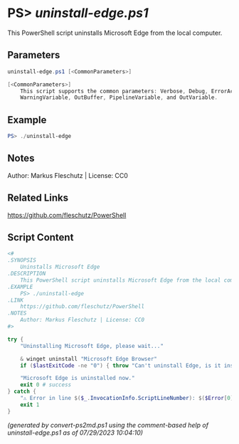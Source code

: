 PS> *uninstall-edge.ps1*
====================

This PowerShell script uninstalls Microsoft Edge from the local computer.

Parameters
----------
```powershell
uninstall-edge.ps1 [<CommonParameters>]

[<CommonParameters>]
    This script supports the common parameters: Verbose, Debug, ErrorAction, ErrorVariable, WarningAction, 
    WarningVariable, OutBuffer, PipelineVariable, and OutVariable.
```

Example
-------
```powershell
PS> ./uninstall-edge

```

Notes
-----
Author: Markus Fleschutz | License: CC0

Related Links
-------------
https://github.com/fleschutz/PowerShell

Script Content
--------------
```powershell
<#
.SYNOPSIS
	Uninstalls Microsoft Edge
.DESCRIPTION
	This PowerShell script uninstalls Microsoft Edge from the local computer.
.EXAMPLE
	PS> ./uninstall-edge
.LINK
	https://github.com/fleschutz/PowerShell
.NOTES
	Author: Markus Fleschutz | License: CC0
#>

try {
	"Uninstalling Microsoft Edge, please wait..."

	& winget uninstall "Microsoft Edge Browser"
	if ($lastExitCode -ne "0") { throw "Can't uninstall Edge, is it installed?" }

	"Microsoft Edge is uninstalled now."
	exit 0 # success
} catch {
	"⚠️ Error in line $($_.InvocationInfo.ScriptLineNumber): $($Error[0])"
	exit 1
}
```

*(generated by convert-ps2md.ps1 using the comment-based help of uninstall-edge.ps1 as of 07/29/2023 10:04:10)*

